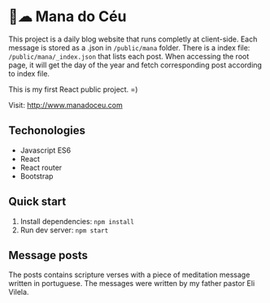 # 🍞☁ Mana do Céu
This project is a daily blog website that runs completly at client-side. Each message is stored as a .json in `/public/mana` folder.
There is a index file: `/public/mana/_index.json` that lists each post. When accessing the root page, it will get the day of the year and fetch corresponding post according to index file.

This is my first React public project. =)

Visit: http://www.manadoceu.com

## Techonologies
- Javascript ES6
- React
- React router
- Bootstrap 

## Quick start
1. Install dependencies: `npm install`
2. Run dev server: `npm start`

## Message posts
The posts contains scripture verses with a piece of meditation message written in portuguese.
The messages were written by my father pastor Eli Vilela.


